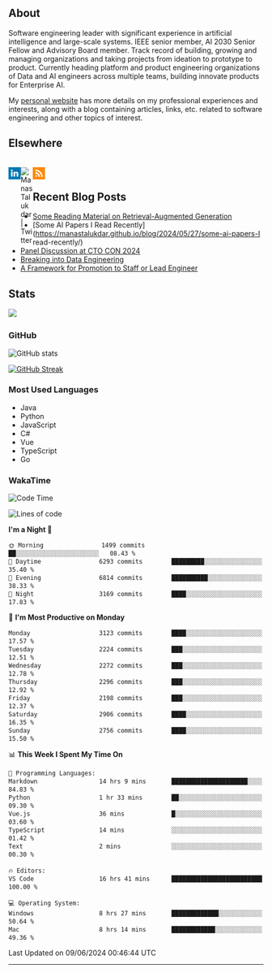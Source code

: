 ## About

Software engineering leader with significant experience in artificial intelligence and large-scale systems. IEEE senior member, AI 2030 Senior Fellow and Advisory Board member. Track record of building, growing and managing organizations and taking projects from ideation to prototype to product. Currently heading platform and product engineering organizations of Data and AI engineers across multiple teams, building innovate products for Enterprise AI.

My [personal website](https://manastalukdar.github.io/) has more details on my professional experiences and interests, along with a blog containing articles, links, etc. related to software engineering and other topics of interest.

## Elsewhere

</br>

<a href="https://www.linkedin.com/in/manastalukdar" target="_blank">
  <img align="left" alt="Manas Talukdar | Linkedin" width="24px" src="https://raw.githubusercontent.com/edent/SuperTinyIcons/master/images/svg/linkedin.svg" />
</a>
<a href="https://www.twitter.com/manastalukdar" target="_blank">
  <img align="left" alt="Manas Talukdar | Twitter" width="24px" src="https://github.com/TheDudeThatCode/TheDudeThatCode/blob/master/Assets/Twitter.svg" />
</a>
<a href="https://manastalukdar.github.io/" target="_blank">
  <img align="left" alt="Manas Talukdar | Website" width="24px" src="https://github.com/edent/SuperTinyIcons/blob/master/images/svg/rss.svg" />
</a>

</br>

## Recent Blog Posts

<!-- BLOG:START -->
- [Some Reading Material on Retrieval-Augmented Generation](https://manastalukdar.github.io/blog/2024/06/02/reading-material-retrieval-augmented-generation/)
- [Some AI Papers I Read Recently](https://manastalukdar.github.io/blog/2024/05/27/some-ai-papers-I read-recently/)
- [Panel Discussion at CTO CON 2024](https://manastalukdar.github.io/blog/2024/05/27/panel-discussion-cto-con-2024/)
- [Breaking into Data Engineering](https://manastalukdar.github.io/blog/2024/05/12/breaking-into-data-engineering/)
- [A Framework for Promotion to Staff or Lead Engineer](https://manastalukdar.github.io/blog/2024/04/30/framework-promotion-to-staff-lead-engineer/)
<!-- BLOG:END -->

## Stats

![](https://komarev.com/ghpvc/?username=manastalukdar)

### GitHub

![GitHub stats](https://github-readme-stats.vercel.app/api?username=manastalukdar&show_icons=true&hide_border=true&hide_rank=true&hide_title=true&icon_color=79ff97&text_color=cecac3&bg_color=4d4b4b)

[![GitHub Streak](https://streak-stats.demolab.com?user=manastalukdar&hide_border=true&border_radius=4&date_format=M%20j%5B%2C%20Y%5D&background=4D4B4B)](https://git.io/streak-stats)

### Most Used Languages

- Java
- Python
- JavaScript
- C#
- Vue
- TypeScript
- Go

<!--
![Top Langs](https://github-readme-stats.vercel.app/api/top-langs/?username=manastalukdar&layout=compact&hide_border=true&hide_title=true&icon_color=79ff97&text_color=cecac3&bg_color=4d4b4b)
-->

### WakaTime

<!--START_SECTION:waka-->
![Code Time](http://img.shields.io/badge/Code%20Time-4%2C544%20hrs%2054%20mins-blue)

![Lines of code](https://img.shields.io/badge/From%20Hello%20World%20I%27ve%20Written-4.4%20million%20lines%20of%20code-blue)

**I'm a Night 🦉** 

```text
🌞 Morning                1499 commits        ██░░░░░░░░░░░░░░░░░░░░░░░   08.43 % 
🌆 Daytime                6293 commits        █████████░░░░░░░░░░░░░░░░   35.40 % 
🌃 Evening                6814 commits        ██████████░░░░░░░░░░░░░░░   38.33 % 
🌙 Night                  3169 commits        ████░░░░░░░░░░░░░░░░░░░░░   17.83 % 
```
📅 **I'm Most Productive on Monday** 

```text
Monday                   3123 commits        ████░░░░░░░░░░░░░░░░░░░░░   17.57 % 
Tuesday                  2224 commits        ███░░░░░░░░░░░░░░░░░░░░░░   12.51 % 
Wednesday                2272 commits        ███░░░░░░░░░░░░░░░░░░░░░░   12.78 % 
Thursday                 2296 commits        ███░░░░░░░░░░░░░░░░░░░░░░   12.92 % 
Friday                   2198 commits        ███░░░░░░░░░░░░░░░░░░░░░░   12.37 % 
Saturday                 2906 commits        ████░░░░░░░░░░░░░░░░░░░░░   16.35 % 
Sunday                   2756 commits        ████░░░░░░░░░░░░░░░░░░░░░   15.50 % 
```


📊 **This Week I Spent My Time On** 

```text
💬 Programming Languages: 
Markdown                 14 hrs 9 mins       █████████████████████░░░░   84.83 % 
Python                   1 hr 33 mins        ██░░░░░░░░░░░░░░░░░░░░░░░   09.30 % 
Vue.js                   36 mins             █░░░░░░░░░░░░░░░░░░░░░░░░   03.60 % 
TypeScript               14 mins             ░░░░░░░░░░░░░░░░░░░░░░░░░   01.42 % 
Text                     2 mins              ░░░░░░░░░░░░░░░░░░░░░░░░░   00.30 % 

🔥 Editors: 
VS Code                  16 hrs 41 mins      █████████████████████████   100.00 % 

💻 Operating System: 
Windows                  8 hrs 27 mins       █████████████░░░░░░░░░░░░   50.64 % 
Mac                      8 hrs 14 mins       ████████████░░░░░░░░░░░░░   49.36 % 
```


 Last Updated on 09/06/2024 00:46:44 UTC
<!--END_SECTION:waka-->

---

<!--

**manastalukdar/manastalukdar** is a ✨ _special_ ✨ repository because its `README.md` (this file) appears on your GitHub profile.

Here are some ideas to get you started:

- 🔭 I’m currently working on ...
- 🌱 I’m currently learning ...
- 👯 I’m looking to collaborate on ...
- 🤔 I’m looking for help with ...
- 💬 Ask me about ...
- 📫 How to reach me: ...
- 😄 Pronouns: ...
- ⚡ Fun fact: ...
-->

